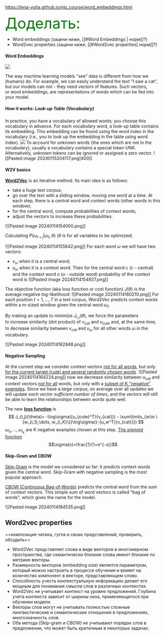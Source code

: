 
https://lena-voita.github.io/nlp_course/word_embeddings.html

<font color="green" size=30>Доделать:</font>
* Word embeddings (зацени ниже, [[#Word Embeddings | норм]]?)
* Word2vec properties (зацени ниже, [[#Word2vec properties| норм]]?)


#### Word Embeddings

![](https://lena-voita.github.io/resources/lectures/word_emb/word_repr_intro-min.png)

The way machine learning models "see" data is different from how we (humans) do. For example, we can easily understand the text "I saw a cat", but our models can not - they need vectors of features. Such vectors, or word embeddings, are representations of words which can be fed into your model.

##### How it works: Look-up Table (Vocabulary)

In practice, you have a vocabulary of allowed words; you choose this vocabulary in advance. For each vocabulary word, a look-up table contains its embedding. This embedding can be found using the word index in the vocabulary (i.e., you to look up the embedding in the table using word index).
![](https://lena-voita.github.io/resources/lectures/word_emb/lookup_table.gif)
To account for unknown words (the ones which are not in the vocabulary), usually a vocabulary contains a special token UNK. Alternatively, unknown tokens can be ignored or assigned a zero vector.
![[Pasted image 20240115204117.png|400]]

#### W2V basics

<b><u>Word2Vec</u></b> is an iterative method. Its main idea is as follows:
- take a huge text corpus;
- go over the text with a sliding window, moving one word at a time. At each step, there is a central word and context words (other words in this window);
- for the central word, compute probabilities of context words;
- adjust the vectors to increase these probabilities.

![[Pasted image 20240114154000.png]]

Calculating $P(\omega_{t+j}|\omega_t , \theta)$
($\theta$ is for all variables to be optimized)

![[Pasted image 20240114155642.png]]
For each word $\omega$ we will have two vectors:
- $v_{\omega}$ when it is a central word;
- $u_{\omega}$ when it is a context word.
Then for the central word $c$ ($c$ - central) and the context word $o$ ($o$ - outside word) probability of the context word is
![[Pasted image 20240114154927.png]]

The objective function (aka loss function or cost function) $J(\theta)$ is the average negative log-likelihood:
![[Pasted image 20240114160210.png]]
For each position $t=1,…,T$ in a text corpus, Word2Vec predicts context words within a m-sized window given the central word $\omega_t$.

By making an update to minimize $J_{t, j}(\theta)$, we force the parameters to increase similarity (dot product) of $v_{cat}$ and $u_{cute}$ and, at the same time, to decrease similarity between $v_{cat}$ and $u_{\omega}$ for all other words $\omega$ in the vocabulary.

![[Pasted image 20240114162848.png]]

#### Negative Sampling

At the current step we consider context vectors <u>not for all words</u>, but only <u>for the current target (cute) and several randomly chosen words</u>.
![[Pasted image 20240114164224.png]]
now we decrease similarity between $u_{cat}$ and context vectors <u>not for all</u> words, but only with a <u>subset of K "negative" examples</u>.
Since we have a *large corpus*, on average over all updates we will update *each vector sufficient number of times*, and the vectors will still be able to learn the relationships between words quite well.

The new <u><b>loss function</u></b> is
$$ J_{t,j}(\theta)=
    -\log\sigma({u_{cute}^T}{v_{cat}}) -
    \sum\limits_{w\in \{w_{i_1},\dots, w_{i_K}\}}\log\sigma({-{u_w^T}{v_{cat}}}) $$
$\omega_{i_1}, ..., \omega_{i_k}$ are K negative examples chosen at this step.
<u>The sigmoid function</u>$$\sigma(x)=\frac{1}{1+e^{-x}}$$

#### Skip-Gram and CBOW
<u>Skip-Gram</u> is the model we considered so far: it predicts context words given the central word. Skip-Gram with negative sampling is the most popular approach.

<u>CBOW (Continuous Bag-of-Words)</u> predicts the central word from the sum of context vectors. This simple sum of word vectors is called "bag of words", which gives the name for the model.

![[Pasted image 20240114184535.png]]

## Word2vec properties
==композиция чатика, гугла и своих представлений, проверить, обсудить==
* Word2Vec представляет слова в виде векторов в многомерном пространстве, где семантически близкие слова имеют близкие по метрике векторы.
* Размерность векторов (embedding size) является параметром, который можно настроить в процессе обучения и влияет на количество компонент в векторе, представляющем слово.
* Способность учесть контекстуальную информацию делает его мощным для понимания смысла слов в различных контекстах.
* Word2Vec не учитывает контекст на уровне предложений. Глубина учета контекста зависит от ширины окна, применяющегося при обучении модели.
* Векторы слов могут не учитывать полностью сложные лингвистические и семантические отношения в предложениях, многозначность слов.
* Оба метода (Skip-gram и CBOW) не учитывают порядок слов в предложении, что может быть критичным в некоторых задачах.

